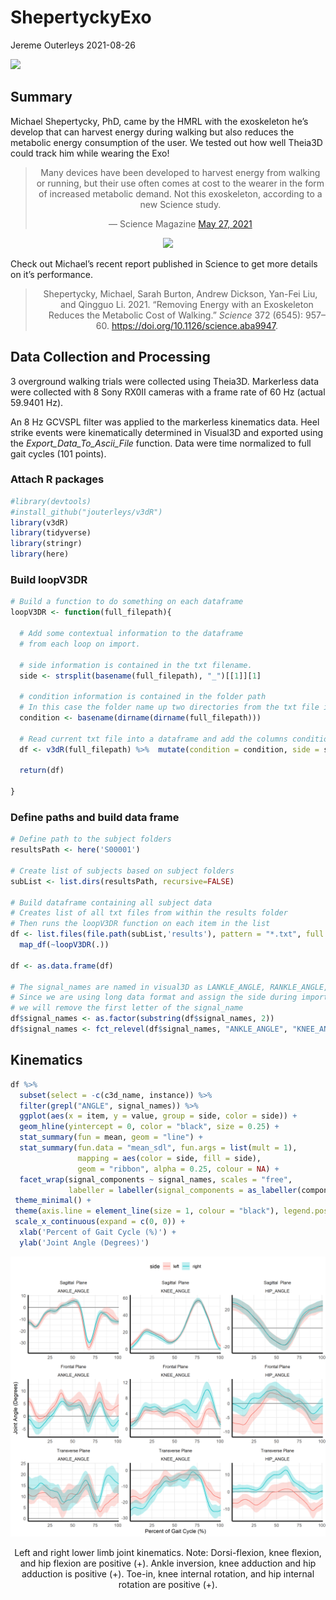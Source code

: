 ShepertyckyExo
================
Jereme Outerleys
2021-08-26

<!--html_preserve-->

<img src="https://www.queensu.ca/sites/default/files/assets/pages/QueensLogo_red.png" width="200px" heigth="200px"/><!--/html_preserve-->

## Summary

Michael Shepertycky, PhD, came by the HMRL with the exoskeleton he’s
develop that can harvest energy during walking but also reduces the
metabolic energy consumption of the user. We tested out how well Theia3D
could track him while wearing the Exo!

<center>
<blockquote class="twitter-tweet">
<p lang="en" dir="ltr">
Many devices have been developed to harvest energy from walking or
running, but their use often comes at cost to the wearer in the form of
increased metabolic demand. Not this exoskeleton, according to a new
Science study.
</p>
— Science Magazine
<a href="https://twitter.com/ScienceMagazine/status/1398021328746201094?ref_src=twsrc%5Etfw">May
27, 2021</a>
</blockquote>
</center>
<center>
<img src="tweet.gif"/>
</center>

Check out Michael’s recent report published in Science to get more
details on it’s performance.

<center>
<blockquote>
<p>

<div id="refs" class="references csl-bib-body hanging-indent">

<div id="ref-Shepertycky2021" class="csl-entry">

Shepertycky, Michael, Sarah Burton, Andrew Dickson, Yan-Fei Liu, and
Qingguo Li. 2021. “Removing Energy with an Exoskeleton Reduces the
Metabolic Cost of Walking.” *Science* 372 (6545): 957–60.
<https://doi.org/10.1126/science.aba9947>.

</div>

</div>

</p>
</blockquote>
</center>

## Data Collection and Processing

3 overground walking trials were collected using Theia3D. Markerless
data were collected with 8 Sony RX0II cameras with a frame rate of 60 Hz
(actual 59.9401 Hz).

An 8 Hz GCVSPL filter was applied to the markerless kinematics data.
Heel strike events were kinematically determined in Visual3D and
exported using the *Export\_Data\_To\_Ascii\_File* function. Data were
time normalized to full gait cycles (101 points).

### Attach R packages

``` r
#library(devtools)
#install_github("jouterleys/v3dR")
library(v3dR)
library(tidyverse)
library(stringr)
library(here)
```

### Build loopV3DR

``` r
# Build a function to do something on each dataframe
loopV3DR <- function(full_filepath){
  
  # Add some contextual information to the dataframe
  # from each loop on import.
  
  # side information is contained in the txt filename.
  side <- strsplit(basename(full_filepath), "_")[[1]][1]
  
  # condition information is contained in the folder path
  # In this case the folder name up two directories from the txt file is the subID
  condition <- basename(dirname(dirname(full_filepath)))
  
  # Read current txt file into a dataframe and add the columns condition and side.
  df <- v3dR(full_filepath) %>%  mutate(condition = condition, side = side)
  
  return(df)
  
}
```

### Define paths and build data frame

``` r
# Define path to the subject folders
resultsPath <- here('S00001')

# Create list of subjects based on subject folders
subList <- list.dirs(resultsPath, recursive=FALSE)

# Build dataframe containing all subject data
# Creates list of all txt files from within the results folder
# Then runs the loopV3DR function on each item in the list
df <- list.files(file.path(subList,'results'), pattern = "*.txt", full.names = TRUE) %>% 
  map_df(~loopV3DR(.)) 

df <- as.data.frame(df)

# The signal_names are named in visual3D as LANKLE_ANGLE, RANKLE_ANGLE, etc.
# Since we are using long data format and assign the side during import
# we will remove the first letter of the signal_name
df$signal_names <- as.factor(substring(df$signal_names, 2))
df$signal_names <- fct_relevel(df$signal_names, "ANKLE_ANGLE", "KNEE_ANGLE", "HIP_ANGLE")
```

## Kinematics

``` r
df %>%
  subset(select = -c(c3d_name, instance)) %>%
  filter(grepl("ANGLE", signal_names)) %>%
  ggplot(aes(x = item, y = value, group = side, color = side)) +
  geom_hline(yintercept = 0, color = "black", size = 0.25) +
  stat_summary(fun = mean, geom = "line") +
  stat_summary(fun.data = "mean_sdl", fun.args = list(mult = 1),
               mapping = aes(color = side, fill = side),
               geom = "ribbon", alpha = 0.25, colour = NA) +
  facet_wrap(signal_components ~ signal_names, scales = "free",
             labeller = labeller(signal_components = as_labeller(component_names))) +
 theme_minimal() +
 theme(axis.line = element_line(size = 1, colour = "black"), legend.position = "top") +
 scale_x_continuous(expand = c(0, 0)) +
  xlab('Percent of Gait Cycle (%)') +
  ylab('Joint Angle (Degrees)')
```

<div class="figure" style="text-align: center">

<img src="README_files/figure-gfm/kinematics_right_fig-1.png" alt="Left and right lower limb joint kinematics. Note: Dorsi-flexion, knee flexion, and hip flexion are positive (+). Ankle inversion, knee adduction and hip adduction is positive (+). Toe-in, knee internal rotation, and hip internal rotation are positive (+)."  />
<p class="caption">
Left and right lower limb joint kinematics. Note: Dorsi-flexion, knee
flexion, and hip flexion are positive (+). Ankle inversion, knee
adduction and hip adduction is positive (+). Toe-in, knee internal
rotation, and hip internal rotation are positive (+).
</p>

</div>

